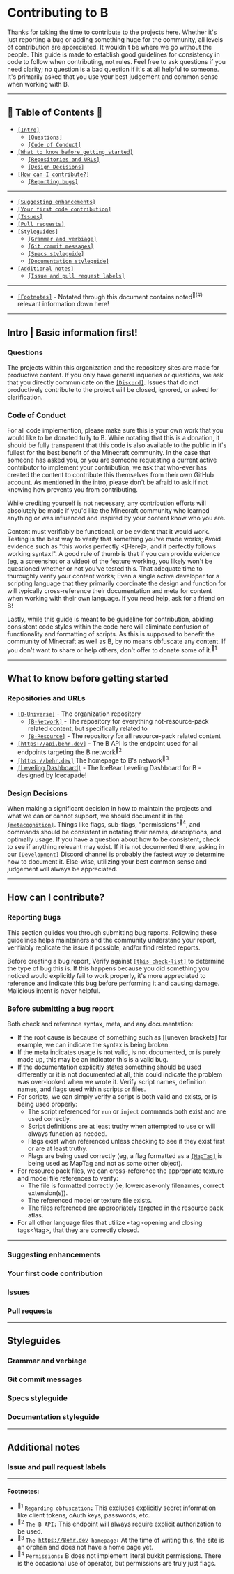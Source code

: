 # **Contributing to B**

Thanks for taking the time to contribute to the projects here. Whether it's just reporting a bug or adding something huge for the community, all levels of contribution are appreciated. It wouldn't be where we go without the people. This guide is made to establish good guidelines for consistency in code to follow when contributing, not rules. Feel free to ask questions if you need clarity; no question is a bad question if it's at all helpful to someone. It's primarily asked that you use your best judgement and common sense when working with B.

---

## 🌮 **Table of Contents** 🌮

- [`[Intro]`](https://github.com/bUniverse/b-network/blob/master/contributing.md#intro)
  - [`[Questions]`](https://github.com/bUniverse/b-network/blob/master/contributing.md#questions)
  - [`[Code of Conduct]`](https://github.com/bUniverse/b-network/blob/master/contributing.md#Code&20of&20Conduct)
- [`[What to know before getting started]`](https://github.com/bUniverse/b-network/blob/master/contributing.md#What&20to&20know&20before&20getting&20started)
  - [`[Repositories and URLs]`]()
  - [`[Design Decisions]`]()
- [`[How can I contribute?]`]()
  - [`[Reporting bugs]`]()

--- 

  - [`[Suggesting enhancements]`]()
  - [`[Your first code contribution]`]()
  - [`[Issues]`]()
  - [`[Pull requests]`]()
- [`[Styleguides]`]()
  - [`[Grammar and verbiage]`]()
  - [`[Git commit messages]`]()
  - [`[Specs styleguide]`]()
  - [`[Documentation styleguide]`]()
- [`[Additional notes]`]()
  - [`[Issue and pull request labels]`]()


---

- [`[Footnotes]`](https://github.com/bUniverse/b-network/blob/master/contributing.md#footnotes) - Notated through this document contains noted<sup>🌮(#)</sup> relevant information down here!

<!--

placeholder note: https://github.com/bUniverse/b-network/blob/master/contributing.md#
  - [`[]`]()

 -->
---

## **Intro | Basic information first!**

### **Questions**

The projects within this organization and the repository sites are made for productive content. If you only have general inqueries or questions, we ask that you directly communicate on the [`[Discord]`](https://behr.dev/Discord). Issues that do not productively contribute to the project will be closed, ignored, or asked for clarification.

### **Code of Conduct**

For all code implemention, please make sure this is your own work that you would like to be donated fully to B. While notating that this is a donation, it should be fully transparent that this code is also available to the public in it's fullest for the best benefit of the Minecraft community. In the case that someone has asked you, or you are someone requesting a current active contributor to implement your contribution, we ask that who-ever has created the content to contribute this themselves from their own GitHub account. As mentioned in the intro, please don't be afraid to ask if not knowing how prevents you from contributing.

While crediting yourself is not necessary, any contribution efforts will absolutely be made if you'd like the Minecraft community who learned anything or was influenced and inspired by your content know who you are. 

Content must verifiably be functional, or be evident that it would work. Testing is the best way to verify that something you've made works; Avoid evidence such as "this works perfectly <[Here]>, and it perfectly follows working syntax!". A good rule of thumb is that if you can provide evidence (eg, a screenshot or a video) of the feature working, you likely won't be questioned whether or not you've tested this. That adequate time to thuroughly verify your content works; Even a single active developer for a scripting language that they primarily coordinate the design and function for will typically cross-reference their documentation and meta for content when working with their own language. If you need help, ask for a friend on B!

Lastly, while this guide is meant to be guideline for contribution, abiding consistent code styles within the code here will eliminate confusion of functionality and formatting of scripts. As this is supposed to benefit the community of Minecraft as well as B, by no means obfuscate any content. If you don't want to share or help others, don't offer to donate some of it.<sup>🌮1</sup>

---

## **What to know before getting started**

### **Repositories and URLs**

- [`[B-Universe]`](https://github.com/b-Universe) - The organization repository
  - [`[B-Network]`](https://github.com/b-Universe/b-network) - The repository for everything not-resource-pack related content, but specifically related to 
  - [`[B-Resource]`](https://github.com/b-Universe/b-resource) - The repository for all resource-pack related content
- [`[`<u>`https://api.behr.dev`</u>`]`](https://api.behr.dev/) - The B API is the endpoint used for all endpoints targeting the B network<sup>🌮2</sup>
- [`[`<u>`https://behr.dev`</u>`]`](https://behr.dev) The homepage to B's network<sup>🌮3</sup>
- [`[`Leveling Dashboard`]`](https://stat.icecapa.de/grafana/public-dashboards/90a220f38928488a8a091d7f377b4548?orgId=1) - The IceBear Leveling Dashboard for B - designed by Icecapade!

### **Design Decisions**

When making a significant decision in how to maintain the projects and what we can or cannot support, we should document it in the [`[metacognition]`](https://github.com/b-Universe/b-network/blob/main/metacognition.md). Things like flags, sub-flags, "permissions"<sup>🌮4</sup>, and commands should be consistent in notating their names, descriptions, and optimally usage. If you have a question about how to be consistent, check to see if anything relevant may exist. If it is not documented there, asking in our [`[Development]`](https://discord.com/channels/901618453356630046/901618453746712656) Discord channel is probably the fastest way to determine how to document it. Else-wise, utilizing your best common sense and judgement will always be appreciated.

---

## **How can I contribute?**

### **Reporting bugs**

This section guiides you through submitting bug reports. Following these guidelines helps maintainers and the community understand your report, verifiably replicate the issue if possible, and/or find related reports.

Before creating a bug report, Verify against [`[this check-list]`](https://github.com/bUniverse/b-network/blob/master/contributing.md#Before%20submitting%20a%20bug%20report) to determine the type of bug this is. If this happens because you did something you noticed would explicitly fail to work properly, it's more appreciated to reference and indicate this bug before performing it and causing damage. Malicious intent is never helpful.

### **Before submitting a bug report**

Both check and reference syntax, meta, and any documentation:

- If the root cause is because of something such as \[\[uneven brackets] for example, we can indicate the syntax is being broken.
- If the meta indicates usage is not valid, is not documented, or is purely made up, this may be an indicator this is a valid bug.
- If the documentation explicitly states something should be used differently or it is not documented at all, this could indicate the problem was over-looked when we wrote it.
Verify script names, definition names, and flags used within scripts or files.
- For scripts, we can simply verify a script is both valid and exists, or is being used properly:
  - The script referenced for `run` or `inject` commands both exist and are used correctly.
  - Script definitions are at least truthy when attempted to use or will always function as needed.
  - Flags exist when referenced unless checking to see if they exist first or are at least truthy.
  - Flags are being used correctly (eg, a flag formatted as a [`[MapTag]`](https://meta.denizenscript.com/Docs/ObjectTypes/map#maptag) is being used as MapTag and not as some other object).
- For resource pack files, we can cross-reference the appropriate texture and model file references to verify:
  - The file is formatted correctly (ie, lowercase-only filenames, correct extension(s)).
  - The referenced model or texture file exists.
  - The files referenced are appropriately targeted in the resource pack atlas.
- For all other language files that utilize \<tag>opening and closing tags<\tag>, that they are correctly closed.

--- 

### **Suggesting enhancements**
### **Your first code contribution**
### **Issues**
### **Pull requests**

---

## **Styleguides**
### **Grammar and verbiage**
### **Git commit messages**
### **Specs styleguide**
### **Documentation styleguide**

---

## **Additional notes**

### **Issue and pull request labels**

---

#### **Footnotes**:
- <sup>🌮1</sup> `Regarding obfuscation`**`:`** This excludes explicitly secret information like client tokens, oAuth keys, passwords, etc.
- <sup>🌮2</sup> `The B API`**`:`** This endpoint will always require explicit authorization to be used.
- <sup>🌮3</sup> `The `<u>`https://Behr.dev`</u>` homepage`**`:`** At the time of writing this, the site is an orphan and does not have a home page yet.
- <sup>🌮4</sup> `Permissions`**`:`** B does not implement literal bukkit permissions. There is the occasional use of operator, but permissions are truly just flags.
  <!-- below is drafted placeholders
- <sup>🌮5</sup> `header`**`:`** text
- <sup>🌮6</sup> `header`**`:`** text
- <sup>🌮7</sup> `header`**`:`** text
- <sup>🌮8</sup> `header`**`:`** text
- <sup>🌮9</sup> `header`**`:`** text
- <sup>🌮10</sup> `header`**`:`** text
 -->
